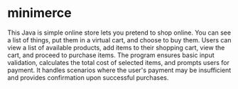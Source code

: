 # minimerce
This Java is simple online store lets you pretend to shop online. You can see a list of things, put them in a virtual cart, and choose to buy them.
Users can view a list of available products, add items to their shopping cart, view the cart, and proceed to purchase items. The program ensures basic input validation, calculates the total cost of selected items, and prompts users for payment. It handles scenarios where the user's payment may be insufficient and provides confirmation upon successful purchases. 
